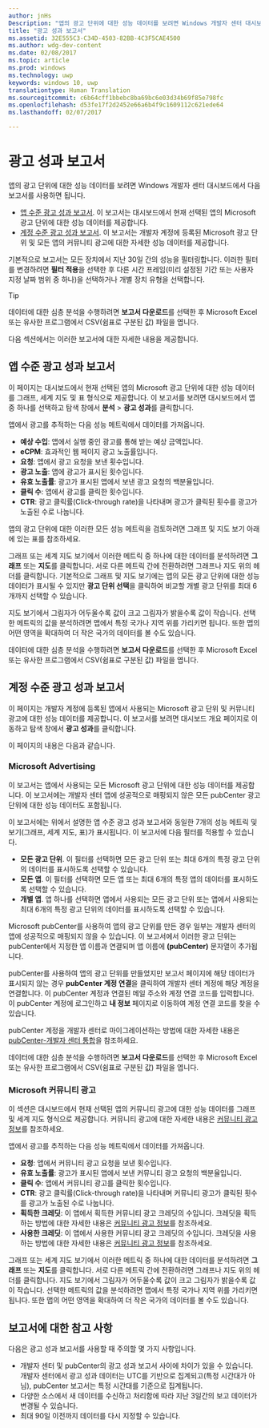 ```yaml
---
author: jnHs
Description: "앱의 광고 단위에 대한 성능 데이터를 보려면 Windows 개발자 센터 대시보드에서 앱 수준 및 계정 수준 광고 성과 보고서를 사용합니다."
title: "광고 성과 보고서"
ms.assetid: 32E555C3-C34D-4503-82BB-4C3F5CAE4500
ms.author: wdg-dev-content
ms.date: 02/08/2017
ms.topic: article
ms.prod: windows
ms.technology: uwp
keywords: windows 10, uwp
translationtype: Human Translation
ms.sourcegitcommit: c6b64cff1bbebc8ba69bc6e03d34b69f85e798fc
ms.openlocfilehash: d53fe17f2d2452e66a6b4f9c1609112c621ede64
ms.lasthandoff: 02/07/2017

---
```


# <a name="advertising-performance-report"></a>광고 성과 보고서


앱의 광고 단위에 대한 성능 데이터를 보려면 Windows 개발자 센터 대시보드에서 다음 보고서를 사용하면 됩니다.

-   [앱 수준 광고 성과 보고서](advertising-performance-report.md#app-level-advertising-performance-report). 이 보고서는 대시보드에서 현재 선택된 앱의 Microsoft 광고 단위에 대한 성능 데이터를 제공합니다.
-   [계정 수준 광고 성과 보고서](advertising-performance-report.md#account-level-advertising-performance-report). 이 보고서는 개발자 계정에 등록된 Microsoft 광고 단위 및 모든 앱의 커뮤니티 광고에 대한 자세한 성능 데이터를 제공합니다.

기본적으로 보고서는 모든 장치에서 지난 30일 간의 성능을 필터링합니다. 이러한 필터를 변경하려면 **필터 적용**을 선택한 후 다른 시간 프레임(미리 설정된 기간 또는 사용자 지정 날짜 범위 중 하나)을 선택하거나 개별 장치 유형을 선택합니다. 

> [!TIP]
> 데이터에 대한 심층 분석을 수행하려면 **보고서 다운로드**를 선택한 후 Microsoft Excel 또는 유사한 프로그램에서 CSV(쉼표로 구분된 값) 파일을 엽니다.

다음 섹션에서는 이러한 보고서에 대한 자세한 내용을 제공합니다.

## <a name="app-level-advertising-performance-report"></a>앱 수준 광고 성과 보고서

이 페이지는 대시보드에서 현재 선택된 앱의 Microsoft 광고 단위에 대한 성능 데이터를 그래프, 세계 지도 및 표 형식으로 제공합니다. 이 보고서를 보려면 대시보드에서 앱 중 하나를 선택하고 탐색 창에서 **분석** &gt; **광고 성과**를 클릭합니다.

앱에서 광고를 추적하는 다음 성능 메트릭에서 데이터를 가져옵니다.

-   **예상 수입**: 앱에서 실행 중인 광고를 통해 받는 예상 금액입니다.
-   **eCPM**: 효과적인 웹 페이지 광고 노출률입니다.
-   **요청**: 앱에서 광고 요청을 보낸 횟수입니다.
-   **광고 노출**: 앱에 광고가 표시된 횟수입니다.
-   **유효 노출률**: 광고가 표시된 앱에서 보낸 광고 요청의 백분율입니다.
-   **클릭 수**: 앱에서 광고를 클릭한 횟수입니다.
-   **CTR**: 광고 클릭률(Click-through rate)을 나타내며 광고가 클릭된 횟수를 광고가 노출된 수로 나눕니다.

앱의 광고 단위에 대한 이러한 모든 성능 메트릭을 검토하려면 그래프 및 지도 보기 아래에 있는 표를 참조하세요.

그래프 또는 세계 지도 보기에서 이러한 메트릭 중 하나에 대한 데이터를 분석하려면 **그래프** 또는 **지도**를 클릭합니다. 서로 다른 메트릭 간에 전환하려면 그래프나 지도 위의 헤더를 클릭합니다. 기본적으로 그래프 및 지도 보기에는 앱의 모든 광고 단위에 대한 성능 데이터가 표시될 수 있지만 **광고 단위 선택**을 클릭하여 비교할 개별 광고 단위를 최대 6개까지 선택할 수 있습니다.

지도 보기에서 그림자가 어두울수록 값이 크고 그림자가 밝을수록 값이 작습니다. 선택한 메트릭의 값을 분석하려면 맵에서 특정 국가나 지역 위를 가리키면 됩니다. 또한 맵의 어떤 영역을 확대하여 더 작은 국가의 데이터를 볼 수도 있습니다.

데이터에 대한 심층 분석을 수행하려면 **보고서 다운로드**를 선택한 후 Microsoft Excel 또는 유사한 프로그램에서 CSV(쉼표로 구분된 값) 파일을 엽니다.

## <a name="account-level-advertising-performance-report"></a>계정 수준 광고 성과 보고서

이 페이지는 개발자 계정에 등록된 앱에서 사용되는 Microsoft 광고 단위 및 커뮤니티 광고에 대한 성능 데이터를 제공합니다. 이 보고서를 보려면 대시보드 개요 페이지로 이동하고 탐색 창에서 **광고 성과**를 클릭합니다.

이 페이지의 내용은 다음과 같습니다.

### <a name="microsoft-advertising"></a>Microsoft Advertising

이 보고서는 앱에서 사용되는 모든 Microsoft 광고 단위에 대한 성능 데이터를 제공합니다. 이 보고서에는 개발자 센터 앱에 성공적으로 매핑되지 않은 모든 pubCenter 광고 단위에 대한 성능 데이터도 포함됩니다.

이 보고서에는 위에서 설명한 앱 수준 광고 성과 보고서와 동일한 7개의 성능 메트릭 및 보기(그래프, 세계 지도, 표)가 표시됩니다. 이 보고서에 다음 필터를 적용할 수 있습니다.

-   **모든 광고 단위**. 이 필터를 선택하면 모든 광고 단위 또는 최대 6개의 특정 광고 단위의 데이터를 표시하도록 선택할 수 있습니다.
-   **모든 앱**. 이 필터를 선택하면 모든 앱 또는 최대 6개의 특정 앱의 데이터를 표시하도록 선택할 수 있습니다.
-   **개별 앱**. 앱 하나를 선택하면 앱에서 사용되는 모든 광고 단위 또는 앱에서 사용되는 최대 6개의 특정 광고 단위의 데이터를 표시하도록 선택할 수 있습니다.

Microsoft pubCenter를 사용하여 앱의 광고 단위를 만든 경우 일부는 개발자 센터의 앱에 성공적으로 매핑되지 않을 수 있습니다. 이 보고서에서 이러한 광고 단위는 pubCenter에서 지정한 앱 이름과 연결되며 앱 이름에 **(pubCenter)** 문자열이 추가됩니다.

pubCenter를 사용하여 앱의 광고 단위를 만들었지만 보고서 페이지에 해당 데이터가 표시되지 않는 경우 **pubCenter 계정 연결**을 클릭하여 개발자 센터 계정에 해당 계정을 연결합니다. 이 pubCenter 계정과 연결된 메일 주소와 계정 연결 코드를 입력합니다. 이 pubCenter 계정에 로그인하고 **내 정보** 페이지로 이동하여 계정 연결 코드를 찾을 수 있습니다.

pubCenter 계정을 개발자 센터로 마이그레이션하는 방법에 대한 자세한 내용은 [pubCenter-개발자 센터 통합](pubcenter-dev-center-integration.md)을 참조하세요.

데이터에 대한 심층 분석을 수행하려면 **보고서 다운로드**를 선택한 후 Microsoft Excel 또는 유사한 프로그램에서 CSV(쉼표로 구분된 값) 파일을 엽니다.

### <a name="microsoft-community-ads"></a>Microsoft 커뮤니티 광고

이 섹션은 대시보드에서 현재 선택된 앱의 커뮤니티 광고에 대한 성능 데이터를 그래프 및 세계 지도 형식으로 제공합니다. 커뮤니티 광고에 대한 자세한 내용은 [커뮤니티 광고 정보](about-community-ads.md)를 참조하세요.

앱에서 광고를 추적하는 다음 성능 메트릭에서 데이터를 가져옵니다.

-   **요청**: 앱에서 커뮤니티 광고 요청을 보낸 횟수입니다.
-   **유효 노출률**: 광고가 표시된 앱에서 보낸 커뮤니티 광고 요청의 백분율입니다.
-   **클릭 수**: 앱에서 커뮤니티 광고를 클릭한 횟수입니다.
-   **CTR**: 광고 클릭률(Click-through rate)을 나타내며 커뮤니티 광고가 클릭된 횟수를 광고가 노출된 수로 나눕니다.
-   **획득한 크레딧**: 이 앱에서 획득한 커뮤니티 광고 크레딧의 수입니다. 크레딧을 획득하는 방법에 대한 자세한 내용은 [커뮤니티 광고 정보](about-community-ads.md)를 참조하세요.
-   **사용한 크레딧**: 이 앱에서 사용한 커뮤니티 광고 크레딧의 수입니다. 크레딧을 사용하는 방법에 대한 자세한 내용은 [커뮤니티 광고 정보](about-community-ads.md)를 참조하세요.

그래프 또는 세계 지도 보기에서 이러한 메트릭 중 하나에 대한 데이터를 분석하려면 **그래프** 또는 **지도**를 클릭합니다. 서로 다른 메트릭 간에 전환하려면 그래프나 지도 위의 헤더를 클릭합니다. 지도 보기에서 그림자가 어두울수록 값이 크고 그림자가 밝을수록 값이 작습니다. 선택한 메트릭의 값을 분석하려면 맵에서 특정 국가나 지역 위를 가리키면 됩니다. 또한 맵의 어떤 영역을 확대하여 더 작은 국가의 데이터를 볼 수도 있습니다.

## <a name="notes-about-the-reports"></a>보고서에 대한 참고 사항

다음은 광고 성과 보고서를 사용할 때 주의할 몇 가지 사항입니다.

- 개발자 센터 및 pubCenter의 광고 성과 보고서 사이에 차이가 있을 수 있습니다. 개발자 센터에서 광고 성과 데이터는 UTC를 기반으로 집계되고(특정 시간대가 아님), pubCenter 보고서는 특정 시간대를 기준으로 집계됩니다.
- 다양한 소스에서 새 데이터를 수신하고 처리함에 따라 지난 3일간의 보고 데이터가 변경될 수 있습니다.
- 최대 90일 이전까지 데이터를 다시 지정할 수 있습니다.

 

 

